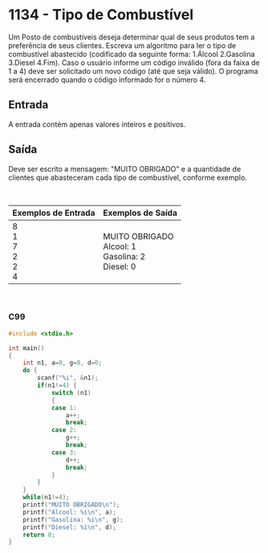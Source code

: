 1134 - Tipo de Combustível
==========================

Um Posto de combustíveis deseja determinar qual de seus produtos tem a preferência de seus clientes. Escreva um algoritmo para ler o tipo de combustível abastecido (codificado da seguinte forma: 1.Álcool 2.Gasolina 3.Diesel 4.Fim). Caso o usuário informe um código inválido (fora da faixa de 1 a 4) deve ser solicitado um novo código (até que seja válido). O programa será encerrado quando o código informado for o número 4.

Entrada
-------

A entrada contém apenas valores inteiros e positivos.

Saída
-----

Deve ser escrito a mensagem: "MUITO OBRIGADO" e a quantidade de clientes que abasteceram cada tipo de combustível, conforme exemplo.

&nbsp;

| Exemplos de Entrada | Exemplos de Saída    |
|---------------------|----------------------|
| 8 <br/> 1 <br/> 7 <br/> 2 <br/> 2 <br/> 4 | MUITO OBRIGADO <br/> Alcool: 1 <br/> Gasolina: 2 <br/> Diesel: 0 |

&nbsp;

### C99

```c
#include <stdio.h>

int main()
{
    int n1, a=0, g=0, d=0;
    do {
        scanf("%i", &n1);
        if(n1!=4) {
            switch (n1)
            {
            case 1:
                a++;
                break;
            case 2:
                g++;
                break;
            case 3:
                d++;
                break;
            }
        }
    }
    while(n1!=4);
    printf("MUITO OBRIGADO\n");
    printf("Alcool: %i\n", a);
    printf("Gasolina: %i\n", g);
    printf("Diesel: %i\n", d);
    return 0;
}
```

